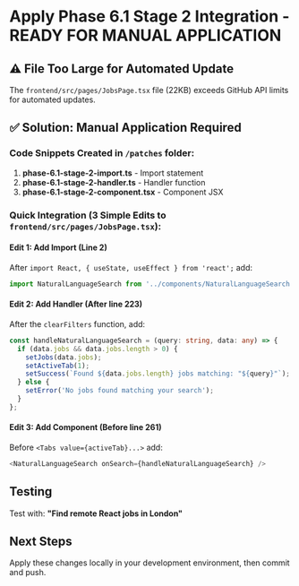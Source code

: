 # Apply Phase 6.1 Stage 2 Integration - READY FOR MANUAL APPLICATION

## ⚠️ File Too Large for Automated Update
The `frontend/src/pages/JobsPage.tsx` file (22KB) exceeds GitHub API limits for automated updates.

## ✅ Solution: Manual Application Required

### Code Snippets Created in `/patches` folder:
1. **phase-6.1-stage-2-import.ts** - Import statement
2. **phase-6.1-stage-2-handler.ts** - Handler function  
3. **phase-6.1-stage-2-component.tsx** - Component JSX

### Quick Integration (3 Simple Edits to `frontend/src/pages/JobsPage.tsx`):

#### Edit 1: Add Import (Line 2)
After `import React, { useState, useEffect } from 'react';` add:
```typescript
import NaturalLanguageSearch from '../components/NaturalLanguageSearch';
```

#### Edit 2: Add Handler (After line 223)
After the `clearFilters` function, add:
```typescript
const handleNaturalLanguageSearch = (query: string, data: any) => {
  if (data.jobs && data.jobs.length > 0) {
    setJobs(data.jobs);
    setActiveTab(1);
    setSuccess(`Found ${data.jobs.length} jobs matching: "${query}"`);
  } else {
    setError('No jobs found matching your search');
  }
};
```

#### Edit 3: Add Component (Before line 261)
Before `<Tabs value={activeTab}...>` add:
```typescript
<NaturalLanguageSearch onSearch={handleNaturalLanguageSearch} />
```

## Testing
Test with: **"Find remote React jobs in London"**

## Next Steps
Apply these changes locally in your development environment, then commit and push.
